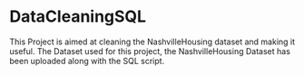 # DataCleaningSQL
This Project is aimed at cleaning the NashvilleHousing dataset and making it useful.
The Dataset used for this project, the NashvilleHousing Dataset has been uploaded along with the SQL script.
